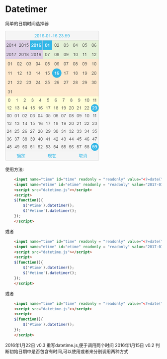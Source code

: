 # Datetimer
简单的日期时间选择器


![Alt text](https://raw.githubusercontent.com/iscraft/Datetimer/gh-pages/datetimer.png)



使用方法:
```html
	<input name="time" id="time" readonly = "readonly" value="<?=date("Y-m-d")?>"/>
    <input name="etime" id="etime" readonly = "readonly" value="2017-01-16"/>
    <script src="datetime.js"></script>
    <script>
    $(function(){
        $('#time').datetimer();
        $('#etime').datetimer();
    });
    </script>
```
或者
```html
    <input name="time" id="time" readonly = "readonly" value="<?=date("Y-m-d H:i")?>"/>
    <input name="etime" id="etime" readonly = "readonly" value="2017-01-16 12:30"/>
    <script src="datetime.js"></script>
    <script>
    $(function(){
        $('#time').datetimer();
        $('#etime').datetimer();
    });
    </script>
```
或者
```html
    <input name="time" id="time" readonly = "readonly" value="<?=date("Y-m-d H:i")?>"/>
    <script src="datetime.js"></script>
    <script>
    $(function(){
        $('#time').datetimer();
    });
    </script>
```


2016年1月22日 v0.3 重写datetime.js,便于调用两个时间
2016年1月15日 v0.2 判断初始日期中是否包含有时间,可以使用<?=date("Y-m-d H:i")?>或者<?=date("Y-m-d")?>来分别调用两种方式
